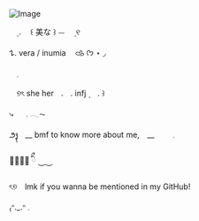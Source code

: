 ![Image](https://github.com/user-attachments/assets/c546f7ee-ae0a-4489-a788-602f98241aca)



ㅤ۪  𝅄ㅤ ꒰  美な  ꒱  ⏤ㅤ  ۪ ୧
ㅤ


















𐰁.				 vera 			/					inumia					ㅤ𐚁 ᡣ𐭩   ⋆ ◞














ㅤ𓈒














ㅤ୭ৎ  she herㅤ𝅄ㅤ.  infj  ۪ ㅤ. ꒱






















⤷   𓈒  𓂃⏦
　
  
  















  
  
  
  
  ౨᭪˳　__ bmf to know more about me,　__   　    𓈒
　
    













    
    
    
    
⏝⏝࡛⏝  ིྀ ⏝࡛⏝




















ৎ୭　lmk if you wanna be mentioned in my GitHub!


















₍ᐢ._.ᐢ 𓈒
